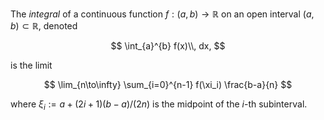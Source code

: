 The *integral* of a continuous function $f: (a, b) \to \mathbb{R}$  on an open interval $(a, b) \subset \mathbb{R}$, denoted 

$$
\int_{a}^{b} f(x)\\, dx,
$$

is the limit

$$
\lim_{n\to\infty} \sum_{i=0}^{n-1} f(\xi_i) \frac{b-a}{n}
$$

where $\xi_i := a + (2i + 1)(b - a)/(2n)$ is the midpoint of the $i$-th subinterval.
